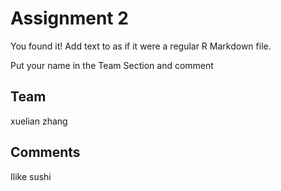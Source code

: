 # Assignment 2

You found it!  Add text to as if it were a regular R Markdown file.

Put your name in the Team Section and comment

## Team

xuelian zhang
## Comments
Ilike sushi
